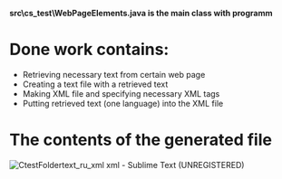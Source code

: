 **src\cs_test\WebPageElements.java is the main class with programm**

# Done work contains:

* Retrieving necessary text from certain web page
* Creating a text file with a retrieved text
* Making XML file and specifying necessary XML tags
* Putting retrieved text (one language) into the XML file

# The contents of the generated file

![CtestFoldertext_ru_xml xml - Sublime Text (UNREGISTERED)](https://user-images.githubusercontent.com/40573712/58409901-c1a93200-8079-11e9-8cea-841acd3aaf02.jpg)
